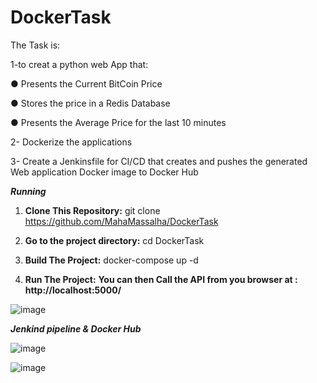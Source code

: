 # DockerTask

The Task is:

1-to creat a python web App that:

  ● Presents the Current BitCoin Price
  
  ● Stores the price in a Redis Database
  
  ● Presents the Average Price for the last 10 minutes
  

2- Dockerize the applications 

3- Create a Jenkinsfile for CI/CD that creates and pushes the generated Web application
Docker image to Docker Hub

***Running***
1. **Clone This Repository:**
git clone https://github.com/MahaMassalha/DockerTask
 
2. **Go to the project directory:**
cd DockerTask

3. **Build The Project:**
docker-compose up -d

4. **Run The Project:**
**You can then Call the API from you browser at : http://localhost:5000/**


![image](https://user-images.githubusercontent.com/96788273/202923974-b48df2bd-f50d-473d-99b5-3842d75a286c.png)


***Jenkind pipeline & Docker Hub***

![image](https://user-images.githubusercontent.com/96788273/202923823-0a909bb6-e040-4cf6-a5e2-6d88bea815d2.png)

![image](https://user-images.githubusercontent.com/96788273/202923856-39d8564a-7a90-4b72-9167-c0e176a7ec96.png)
